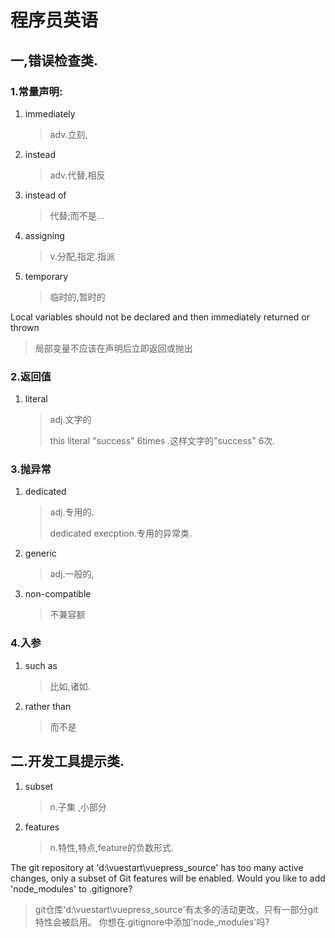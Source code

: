 # 程序员英语



## 一,错误检查类.

### 1.常量声明:

1. immediately

   > adv.立刻,

2. instead

   > adv.代替,相反

3. instead of

   > 代替;而不是...

4. assigning

   > v.分配,指定.指派

5. temporary

   > 临时的,暂时的

Local variables should not be declared and then immediately returned or thrown

> 局部变量不应该在声明后立即返回或抛出

### 2.返回值

1. literal

   > adj.文字的
   >
   > this literal "success" 6times .这样文字的"success" 6次.

### 3.抛异常

1. dedicated

   > adj.专用的.
   >
   > dedicated execption.专用的异常类.

2. generic

   > adj.一般的,
   
3. non-compatible

   > 不兼容额

   

### 4.入参

1. such as

   > 比如,诸如.

2. rather than

   > 而不是

## 二.开发工具提示类.

1. subset 

   > n.子集 ,小部分

2. features

   > n.特性,特点,feature的负数形式.

The git repository at 'd:\vuestart\vuepress_source' has too many active changes, only a subset of Git features will be enabled.  Would you like to add 'node_modules' to .gitignore?

> git仓库'd:\vuestart\vuepress_source'有太多的活动更改，只有一部分git特性会被启用。 你想在.gitignore中添加'node_modules'吗?  